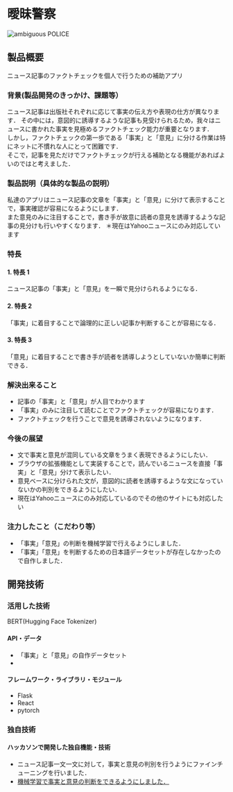 # 曖昧警察
<!--![IMAGE ALT TEXT HERE](https://jphacks.com/wp-content/uploads/2022/08/JPHACKS2022_ogp.jpg)](https://www.youtube.com/watch?v=LUPQFB4QyVo)-->
![ambiguous POLICE](https://user-images.githubusercontent.com/107242974/197238730-97e890b4-4966-464b-b13b-91e017c70d8d.png)


## 製品概要
ニュース記事のファクトチェックを個人で行うための補助アプリ

### 背景(製品開発のきっかけ、課題等）

ニュース記事は出版社それぞれに応じて事実の伝え方や表現の仕方が異なります．
その中には，意図的に誘導するような記事も見受けられるため，我々はニュースに書かれた事実を見極めるファクトチェック能力が重要となります．<br>
しかし，ファクトチェックの第一歩である「事実」と「意見」に分ける作業は特にネットに不慣れな人にとって困難です．<br>
そこで，記事を見ただけでファクトチェックが行える補助となる機能があればよいのではと考えました．<br>

### 製品説明（具体的な製品の説明）

私達のアプリはニュース記事の文章を「事実」と「意見」に分けて表示することで，事実確認が容易になるようにします．<br>
また意見のみに注目することで，書き手が故意に読者の意見を誘導するような記事の見分けも行いやすくなります．
＊現在はYahooニュースにのみ対応しています

### 特長

#### 1. 特長 1

ニュース記事の「事実」と「意見」を一瞬で見分けられるようになる．

#### 2. 特長 2

「事実」に着目することで論理的に正しい記事か判断することが容易になる．

#### 3. 特長 3

「意見」に着目することで書き手が読者を誘導しようとしていないか簡単に判断できる．

### 解決出来ること

- 記事の「事実」と「意見」が人目でわかります<br>
- 「事実」のみに注目して読むことでファクトチェックが容易になります．
- ファクトチェックを行うことで意見を誘導されないようになります．

### 今後の展望

- 文で事実と意見が混同している文章をうまく表現できるようにしたい．
- ブラウザの拡張機能として実装することで，読んでいるニュースを直接「事実」と「意見」分けて表示したい．
- 意見ベースに分けられた文が，意図的に読者を誘導するような文になっていないかの判別をできるようにしたい．
- 現在はYahooニュースにのみ対応しているのでその他のサイトにも対応したい

### 注力したこと（こだわり等）

- 「事実」「意見」の判断を機械学習で行えるようにしました．
- 「事実」「意見」を判断するための日本語データセットが存在しなかったので自作しました．

## 開発技術

### 活用した技術

BERT(Hugging Face Tokenizer)

#### API・データ

- 「事実」と「意見」の自作データセット
-

#### フレームワーク・ライブラリ・モジュール

- Flask
- React
- pytorch

### 独自技術

#### ハッカソンで開発した独自機能・技術

- ニュース記事一文一文に対して，事実と意見の判別を行うようにファインチューニングを行いました．
- [機械学習で事実と意見の判断をできるようにしました．](https://github.com/jphacks/D_2206/blob/master/app/server/src/app.py)

